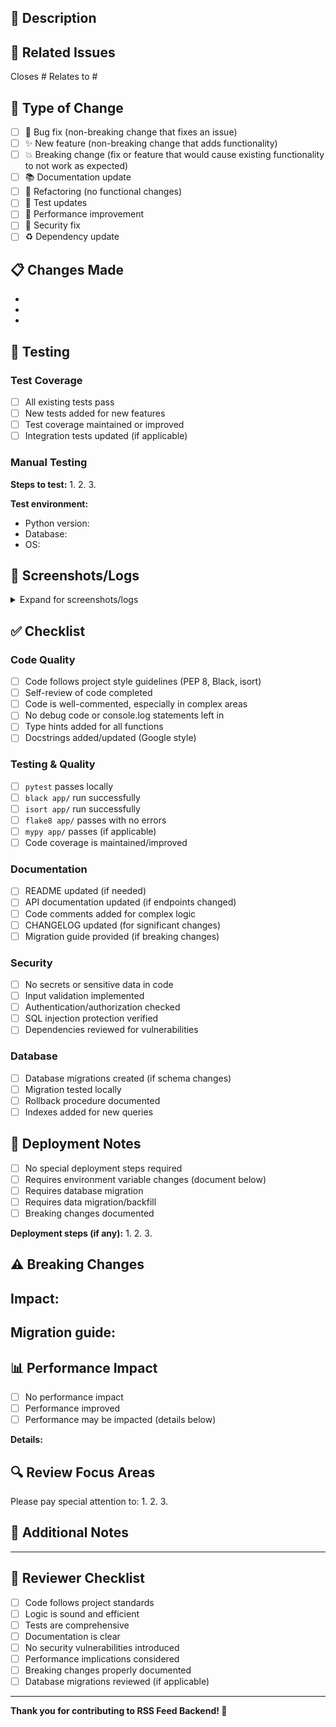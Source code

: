 ## 📝 Description

<!-- Provide a brief description of your changes -->

## 🔗 Related Issues

<!-- Link related issues here -->
Closes #
Relates to #

## 🎯 Type of Change

<!-- Check all that apply -->

- [ ] 🐛 Bug fix (non-breaking change that fixes an issue)
- [ ] ✨ New feature (non-breaking change that adds functionality)
- [ ] 💥 Breaking change (fix or feature that would cause existing functionality to not work as expected)
- [ ] 📚 Documentation update
- [ ] 🔧 Refactoring (no functional changes)
- [ ] 🧪 Test updates
- [ ] 🚀 Performance improvement
- [ ] 🔐 Security fix
- [ ] ♻️ Dependency update

## 📋 Changes Made

<!-- List the main changes in this PR -->

- 
- 
- 

## 🧪 Testing

### Test Coverage

- [ ] All existing tests pass
- [ ] New tests added for new features
- [ ] Test coverage maintained or improved
- [ ] Integration tests updated (if applicable)

### Manual Testing

<!-- Describe how you tested these changes -->

**Steps to test:**
1. 
2. 
3. 

**Test environment:**
- Python version:
- Database:
- OS:

## 📸 Screenshots/Logs

<!-- If applicable, add screenshots or relevant logs -->

<details>
<summary>Expand for screenshots/logs</summary>

```
Paste logs or add screenshots here
```

</details>

## ✅ Checklist

### Code Quality

- [ ] Code follows project style guidelines (PEP 8, Black, isort)
- [ ] Self-review of code completed
- [ ] Code is well-commented, especially in complex areas
- [ ] No debug code or console.log statements left in
- [ ] Type hints added for all functions
- [ ] Docstrings added/updated (Google style)

### Testing & Quality

- [ ] `pytest` passes locally
- [ ] `black app/` run successfully
- [ ] `isort app/` run successfully
- [ ] `flake8 app/` passes with no errors
- [ ] `mypy app/` passes (if applicable)
- [ ] Code coverage is maintained/improved

### Documentation

- [ ] README updated (if needed)
- [ ] API documentation updated (if endpoints changed)
- [ ] Code comments added for complex logic
- [ ] CHANGELOG updated (for significant changes)
- [ ] Migration guide provided (if breaking changes)

### Security

- [ ] No secrets or sensitive data in code
- [ ] Input validation implemented
- [ ] Authentication/authorization checked
- [ ] SQL injection protection verified
- [ ] Dependencies reviewed for vulnerabilities

### Database

- [ ] Database migrations created (if schema changes)
- [ ] Migration tested locally
- [ ] Rollback procedure documented
- [ ] Indexes added for new queries

## 🚀 Deployment Notes

<!-- Any special deployment considerations? -->

- [ ] No special deployment steps required
- [ ] Requires environment variable changes (document below)
- [ ] Requires database migration
- [ ] Requires data migration/backfill
- [ ] Breaking changes documented

**Deployment steps (if any):**
1. 
2. 
3. 

## ⚠️ Breaking Changes

<!-- If this introduces breaking changes, describe them here -->

**Impact:**
- 

**Migration guide:**
- 

## 📊 Performance Impact

<!-- Does this change affect performance? -->

- [ ] No performance impact
- [ ] Performance improved
- [ ] Performance may be impacted (details below)

**Details:**


## 🔍 Review Focus Areas

<!-- Guide reviewers on what to focus on -->

Please pay special attention to:
1. 
2. 
3. 

## 📝 Additional Notes

<!-- Any other information that reviewers should know -->



---

## 👀 Reviewer Checklist

<!-- For reviewers -->

- [ ] Code follows project standards
- [ ] Logic is sound and efficient
- [ ] Tests are comprehensive
- [ ] Documentation is clear
- [ ] No security vulnerabilities introduced
- [ ] Performance implications considered
- [ ] Breaking changes properly documented
- [ ] Database migrations reviewed (if applicable)

---

**Thank you for contributing to RSS Feed Backend! 🎉**
